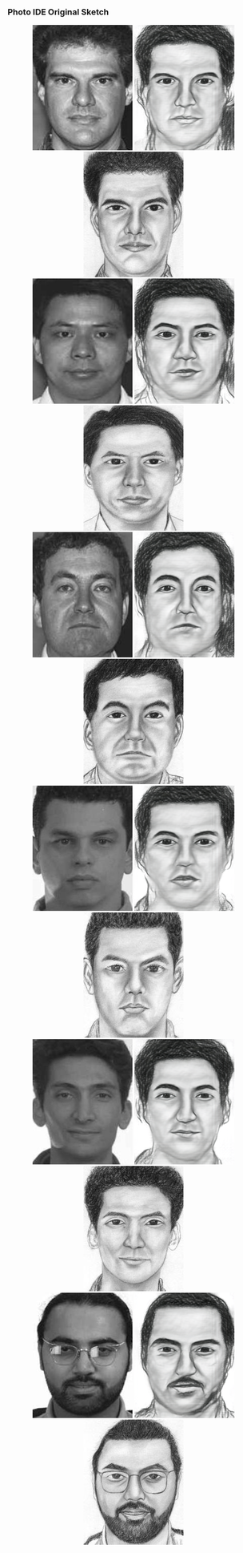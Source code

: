 ### Photo                                  IDE                                            Original Sketch
<div align="center">
	<img src="imgs/CUFSF/Photo/14.jpg" width="200"/>
	<img src="imgs/CUFSF/IDE/14.png" width="200"/>
	<img src="imgs/CUFSF/original sketch/14.jpg" width="200"/>
</div>
</a>

<div align="center">
	<img src="imgs/CUFSF/Photo/15.jpg" width="200"/>
	<img src="imgs/CUFSF/IDE/15.png" width="200"/>
	<img src="imgs/CUFSF/original sketch/15.jpg" width="200"/>
</div>
</a>

<div align="center">
	<img src="imgs/CUFSF/Photo/18.jpg" width="200"/>
	<img src="imgs/CUFSF/IDE/18.png" width="200"/>
	<img src="imgs/CUFSF/original sketch/18.jpg" width="200"/>
</div>
</a>

<div align="center">
	<img src="imgs/CUFSF/Photo/39.jpg" width="200"/>
	<img src="imgs/CUFSF/IDE/39.png" width="200"/>
	<img src="imgs/CUFSF/original sketch/39.jpg" width="200"/>
</div>
</a>

<div align="center">
	<img src="imgs/CUFSF/Photo/42.jpg" width="200"/>
	<img src="imgs/CUFSF/IDE/42.png" width="200"/>
	<img src="imgs/CUFSF/original sketch/42.jpg" width="200"/>
</div>
</a>
<div align="center">
	<img src="imgs/CUFSF/Photo/49.jpg" width="200"/>
	<img src="imgs/CUFSF/IDE/49.png" width="200"/>
	<img src="imgs/CUFSF/original sketch/49.jpg" width="200"/>
</div>
</a>


